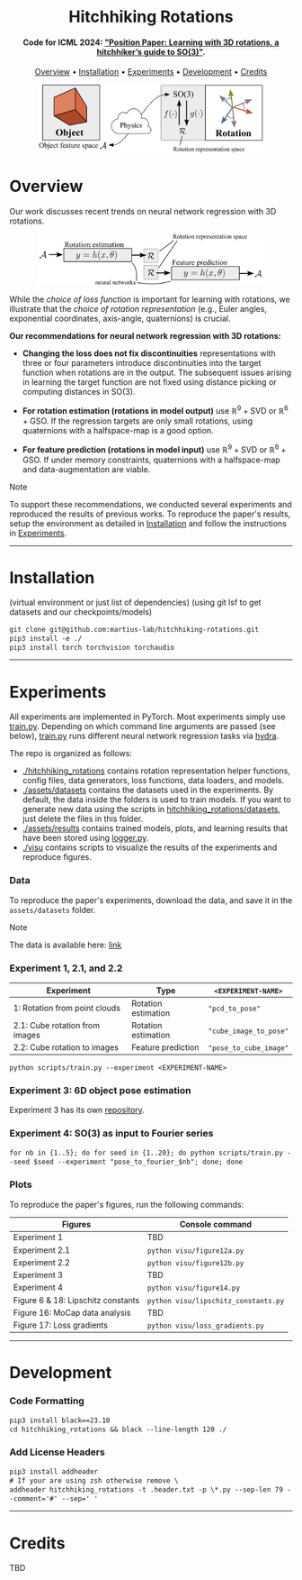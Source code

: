 <h1 align="center">
  <br>
  Hitchhiking Rotations
  <br>
</h1>

<h4 align="center">
Code for ICML 2024: <a href="some_ariv_link" target="_blank">"Position Paper: Learning with 3D rotations, a hitchhiker’s guide to SO(3)"</a>.</h4>

<p align="center">
  <a href="#overview">Overview</a> •
  <a href="#installation">Installation</a> •
  <a href="#experiments">Experiments</a> •
  <a href="#development">Development</a> •
  <a href="#credits">Credits</a>
</p>


<p align="center" width="60%">
<img src="assets/docs/overview_top.png" width="400px">
</p>   

# Overview
Our work discusses recent trends on neural network regression with 3D rotations.

<p align="center" width="60%">
<img src="assets/docs/overview_bottom.png" width="400px">
</p>

While the *choice of loss function* is important for learning with rotations, we illustrate that the *choice of rotation representation* (e.g., Euler angles, exponential coordinates, axis-angle, quaternions) is crucial.

**Our recommendations for neural network regression with 3D rotations:**

- **Changing the loss does not fix discontinuities** representations with three or four parameters introduce discontinuities into the target function when rotations are in the output. The subsequent issues arising in learning the target function are not fixed using distance picking or computing distances in $\mathrm{SO}(3)$.

- **For rotation estimation (rotations in model output)** use $\mathbb{R}^9+\mathrm{SVD}$ or $\mathbb{R}^6+\mathrm{GSO}$. If the regression targets are only small rotations, using quaternions with a halfspace-map is a good option.

- **For feature prediction (rotations in model input)** use $\mathbb{R}^9+\mathrm{SVD}$ or $\mathbb{R}^6+\mathrm{GSO}$. If under memory constraints, quaternions with a halfspace-map and data-augmentation are viable.

> [!NOTE]  
> To support these recommendations, we conducted several experiments and reproduced the results of previous works.
> To reproduce the paper's results, setup the environment as detailed in [Installation](#installation) and
> follow the instructions in [Experiments](#experiments).
---

# Installation
(virtual environment or just list of dependencies) 
(using git lsf to get datasets and our checkpoints/models)

```shell
git clone git@github.com:martius-lab/hitchhiking-rotations.git
pip3 install -e ./
pip3 install torch torchvision torchaudio
```

---

# Experiments
All experiments are implemented in PyTorch. 
Most experiments simply use [train.py](scripts/train.py).
Depending on which command line arguments are passed (see below), 
[train.py](scripts/train.py) runs different neural network regression tasks via [hydra](https://hydra.cc/).

The repo is organized as follows:

- [./hitchhiking_rotations](hitchhiking_rotations) contains rotation representation helper functions, config files, data generators, loss functions, data loaders, and models.
- [./assets/datasets](assets/datasets) contains the datasets used in the experiments. 
By default, the data inside the folders is used to train models. If you want to generate new data using the scripts in [hitchhiking_rotations/datasets](hitchhiking_rotations/datasets), just delete the files in this folder.
- [./assets/results](assets/results) contains trained models, plots, and
learning results that have been stored using [logger.py](hitchhiking_rotations/utils/logger.py).
- [./visu](hitchhiking_rotations/visu) contains scripts to visualize the results of the experiments and reproduce figures.

### Data

To reproduce the paper's experiments, download the data, and save it in the `assets/datasets` folder.

> [!NOTE]  
> The data is available here: [link](PUT-LINK-HERE)


### Experiment 1, 2.1, and 2.2

| **Experiment**                 | **Type**            | `<EXPERIMENT-NAME>`    |
|--------------------------------|---------------------|------------------------|
| 1: Rotation from point clouds  | Rotation estimation | `"pcd_to_pose"`        |
| 2.1: Cube rotation from images | Rotation estimation | `"cube_image_to_pose"` |
| 2.2: Cube rotation to images   | Feature prediction  | `"pose_to_cube_image"` |

```console
python scripts/train.py --experiment <EXPERIMENT-NAME>
```

### Experiment 3: 6D object pose estimation

Experiment 3 has its own [repository](PUT-LINK-HERE).

### Experiment 4: SO(3) as input to Fourier series
```console
for nb in {1..5}; do for seed in {1..20}; do python scripts/train.py --seed $seed --experiment "pose_to_fourier_$nb"; done; done
```

### Plots

To reproduce the paper's figures, run the following commands:

| **Figures**                        | **Console command**                  |
|------------------------------------|--------------------------------------|
| Experiment 1                       | TBD                                  |
| Experiment 2.1                     | `python visu/figure12a.py`           |
| Experiment 2.2                     | `python visu/figure12b.py`           |
| Experiment 3                       | TBD                                  |
| Experiment 4                       | `python visu/figure14.py`            |
| Figure 6 & 18: Lipschitz constants | `python visu/lipschitz_constants.py` |
| Figure 16: MoCap data analysis     | TBD                                  |
| Figure 17: Loss gradients          | `python visu/loss_gradients.py`      |

---

# Development
### Code Formatting
```shell
pip3 install black==23.10
cd hitchhiking_rotations && black --line-length 120 ./
```
### Add License Headers
```shell
pip3 install addheader
# If your are using zsh otherwise remove \
addheader hitchhiking_rotations -t .header.txt -p \*.py --sep-len 79 --comment='#' --sep=' '
```

---

# Credits
TBD
